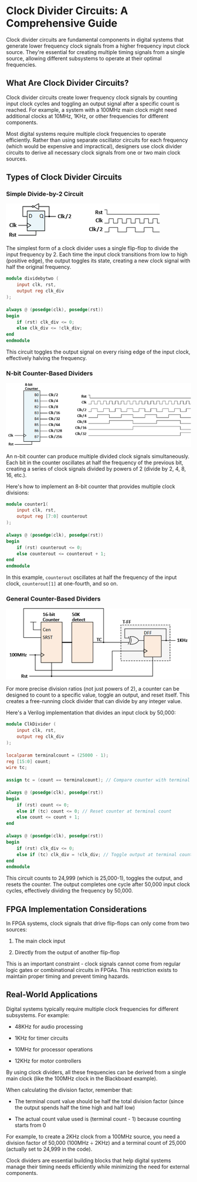 # Clock Divider Circuits: A Comprehensive Guide

Clock divider circuits are fundamental components in digital systems that generate lower frequency clock signals from a higher frequency input clock source. They're essential for creating multiple timing signals from a single source, allowing different subsystems to operate at their optimal frequencies.

## What Are Clock Divider Circuits?

Clock divider circuits create lower frequency clock signals by counting input clock cycles and toggling an output signal after a specific count is reached. For example, a system with a 100MHz main clock might need additional clocks at 10MHz, 1KHz, or other frequencies for different components.

Most digital systems require multiple clock frequencies to operate efficiently. Rather than using separate oscillator circuits for each frequency (which would be expensive and impractical), designers use clock divider circuits to derive all necessary clock signals from one or two main clock sources.

## Types of Clock Divider Circuits

### Simple Divide-by-2 Circuit

![](ClockDividerGenral_img/ClockDeviderGenral_1.png)

The simplest form of a clock divider uses a single flip-flop to divide the input frequency by 2. Each time the input clock transitions from low to high (positive edge), the output toggles its state, creating a new clock signal with half the original frequency.

```verilog
module dividebytwo (
    input clk, rst,
    output reg clk_div
);

always @ (posedge(clk), posedge(rst))
begin
    if (rst) clk_div <= 0;
    else clk_div <= !clk_div;
end
endmodule
```

This circuit toggles the output signal on every rising edge of the input clock, effectively halving the frequency.

### N-bit Counter-Based Dividers

![](ClockDividerGenral_img/ClockDividerGenral_2.png)

An n-bit counter can produce multiple divided clock signals simultaneously. Each bit in the counter oscillates at half the frequency of the previous bit, creating a series of clock signals divided by powers of 2 (divide by 2, 4, 8, 16, etc.).

Here's how to implement an 8-bit counter that provides multiple clock divisions:

```verilog
module counter1(
    input clk, rst,
    output reg [7:0] counterout
);

always @ (posedge(clk), posedge(rst))
begin
    if (rst) counterout <= 0;
    else counterout <= counterout + 1;
end
endmodule
```

In this example, `counterout` oscillates at half the frequency of the input clock, `counterout[1]` at one-fourth, and so on.

### General Counter-Based Dividers

![](ClockDividerGenral_img/ClockDividerGenral_3.png)

For more precise division ratios (not just powers of 2), a counter can be designed to count to a specific value, toggle an output, and reset itself. This creates a free-running clock divider that can divide by any integer value.

Here's a Verilog implementation that divides an input clock by 50,000:

```verilog
module ClkDivider (
    input clk, rst,
    output reg clk_div
);

localparam terminalcount = (25000 - 1);
reg [15:0] count;
wire tc;

assign tc = (count == terminalcount); // Compare counter with terminal count

always @ (posedge(clk), posedge(rst))
begin
    if (rst) count <= 0;
    else if (tc) count <= 0; // Reset counter at terminal count
    else count <= count + 1;
end

always @ (posedge(clk), posedge(rst))
begin
    if (rst) clk_div <= 0;
    else if (tc) clk_div = !clk_div; // Toggle output at terminal count
end
endmodule
```

This circuit counts to 24,999 (which is 25,000-1), toggles the output, and resets the counter. The output completes one cycle after 50,000 input clock cycles, effectively dividing the frequency by 50,000.

## FPGA Implementation Considerations

In FPGA systems, clock signals that drive flip-flops can only come from two sources:

1. The main clock input
    
2. Directly from the output of another flip-flop
    

This is an important constraint - clock signals cannot come from regular logic gates or combinational circuits in FPGAs. This restriction exists to maintain proper timing and prevent timing hazards.

## Real-World Applications

Digital systems typically require multiple clock frequencies for different subsystems. For example:

- 48KHz for audio processing
    
- 1KHz for timer circuits
    
- 10MHz for processor operations
    
- 12KHz for motor controllers
    

By using clock dividers, all these frequencies can be derived from a single main clock (like the 100MHz clock in the Blackboard example).

When calculating the division factor, remember that:

- The terminal count value should be half the total division factor (since the output spends half the time high and half low)
    
- The actual count value used is (terminal count - 1) because counting starts from 0
    

For example, to create a 2KHz clock from a 100MHz source, you need a division factor of 50,000 (100MHz ÷ 2KHz) and a terminal count of 25,000 (actually set to 24,999 in the code).

Clock dividers are essential building blocks that help digital systems manage their timing needs efficiently while minimizing the need for external components.